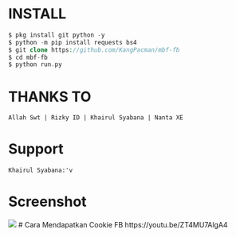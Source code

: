 # INSTALL
```php
$ pkg install git python -y
$ python -m pip install requests bs4
$ git clone https://github.com/KangPacman/mbf-fb
$ cd mbf-fb
$ python run.py
```
# THANKS TO
```
Allah Swt | Rizky ID | Khairul Syabana | Nanta XE
```
# Support
```
Khairul Syabana:'v
```
# Screenshot
<img src="https://github.com/KangPacman/mbf-fb/blob/main/Screenshot_2021-03-04-16-33-59.png"/>
# Cara Mendapatkan Cookie FB
https://youtu.be/ZT4MU7AlgA4
